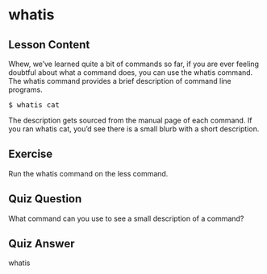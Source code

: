 # whatis

## Lesson Content

Whew, we’ve learned quite a bit of commands so far, if you are ever feeling doubtful about what a command does, you can use the whatis command. The whatis command provides a brief description of command line programs.

<pre>$ whatis cat</pre>

The description gets sourced from the manual page of each command. If you ran whatis cat, you’d see there is a small blurb with a short description.

## Exercise

Run the whatis command on the less command.

## Quiz Question

What command can you use to see a small description of a command?

## Quiz Answer

whatis